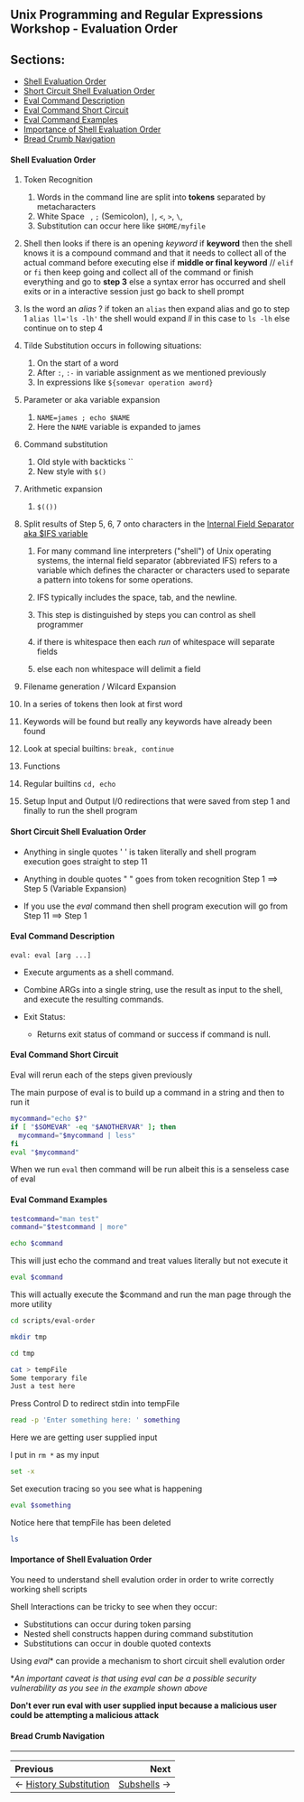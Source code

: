 ## Unix Programming and Regular Expressions Workshop - Evaluation Order

## Sections:

* [Shell Evaluation Order](#shell-evaluation-order)
* [Short Circuit Shell Evaluation Order](#short-circuit-shell-evalution-order)
* [Eval Command Description](#eval-command-description)
* [Eval Command Short Circuit](#eval-command-short-circuit)
* [Eval Command Examples](#eval-command-examples)
* [Importance of Shell Evaluation Order](#importance-of-shell-evaluation-order)
* [Bread Crumb Navigation](#bread-crumb-navigation)

#### Shell Evaluation Order

1. Token Recognition 
    1. Words in the command line are split into **tokens** separated by metacharacters
    2. White Space ` `, `;` (Semicolon), `|`, `<`, `>`, `\`, 
    3. Substitution can occur here like `$HOME/myfile`

2. Shell then looks if there is an opening *keyword*
  if **keyword**
    then the shell knows it is a compound command and that it needs to collect all of the  actual command before executing
  else
    if **middle or final keyword** // `elif` or `fi`
      then keep going and collect all of the command or finish everything and go to **step 3**
    else
      a syntax error has occurred and shell exits or in a interactive session just go back to shell prompt

3. Is the word an *alias* ?
    if token an `alias` 
      then expand alias and go to step 1
        `alias ll='ls -lh'` the shell would expand *ll* in this case to `ls -lh`
    else
      continue on to step 4

4. Tilde Substitution occurs in following situations:
    1. On the start of a word
    2. After `:`, `:-` in variable assignment as we mentioned previously
    3. In expressions like `${somevar operation aword}`

5. Parameter or aka variable expansion
    1. `NAME=james ; echo $NAME`
    2. Here the `NAME` variable is expanded to james

6. Command substitution
    1. Old style with backticks \`\`
    2. New style with `$()`

7. Arithmetic expansion
    1. `$(())`

8. Split results of Step 5, 6, 7 onto characters in the [Internal Field Separator aka $IFS variable](https://en.wikipedia.org/wiki/Internal_field_separator)

    1. For many command line interpreters ("shell") of Unix operating systems, the internal field separator (abbreviated IFS) refers to a variable which defines the character or characters used to separate a pattern into tokens for some operations.
  
    2. IFS typically includes the space, tab, and the newline.

    3. This step is distinguished by steps you can control as shell programmer
  
    4. if there is whitespace then each *run* of whitespace will separate fields
  
    5. else each non whitespace will delimit a field

9. Filename generation / Wilcard Expansion

10. In a series of tokens then look at first word
  
  1. Keywords will be found but really any keywords have already been found
  2. Look at special builtins: `break, continue`
  3. Functions
  4. Regular builtins `cd, echo`

11. Setup Input and Output I/0 redirections that were saved from step 1 and finally to run the shell program

#### Short Circuit Shell Evaluation Order

* Anything in single quotes ' ' is taken literally and shell program execution goes straight to step 11

* Anything in double quotes " " goes from token recognition Step 1 ==> Step 5 (Variable Expansion)

* If you use the *eval* command
  then shell program execution will go from Step 11 ==> Step 1

#### Eval Command Description

`eval: eval [arg ...]`

* Execute arguments as a shell command.

* Combine ARGs into a single string, use the result as input to the shell, and execute the resulting commands.

* Exit Status:
  * Returns exit status of command or success if command is null.

#### Eval Command Short Circuit

Eval will rerun each of the steps given previously

The main purpose of eval is to build up a command in a string and then to run it

```bash
mycommand="echo $?"
if [ "$SOMEVAR" -eq "$ANOTHERVAR" ]; then
  mycommand="$mycommand | less" 
fi
eval "$mycommand"
```

When we run `eval` then command will be run albeit this is a senseless case of eval

#### Eval Command Examples

```bash
testcommand="man test"
command="$testcommand | more"
```

```bash
echo $command
```

This will just echo the command and treat values literally but not execute it

```bash
eval $command
```

This will actually execute the $command and run the man page through the more utility

```bash
cd scripts/eval-order
```

```bash
mkdir tmp
```

```bash
cd tmp
```

```bash
cat > tempFile
Some temporary file
Just a test here
```

Press Control D to redirect stdin into tempFile

```bash
read -p 'Enter something here: ' something
```

Here we are getting user supplied input

I put in `rm *` as my input

```bash
set -x
```

Set execution tracing so you see what is happening

```bash
eval $something
```

Notice here that tempFile has been deleted

```bash
ls
```

#### Importance of Shell Evaluation Order

You need to understand shell evalution order in order to write correctly working shell scripts

Shell Interactions can be tricky to see when they occur:

* Substitutions can occur during token parsing
* Nested shell constructs happen during command substitution
* Substitutions can occur in double quoted contexts

Using *eval** can provide a mechanism to short circuit shell evalution order

**An important caveat is that using eval can be a possible security vulnerability as you see in the example shown above*

**Don't ever run eval with user supplied input because a malicious user could be attempting a malicious attack**

#### Bread Crumb Navigation
_________________________

Previous | Next
:------- | ---:
← [History Substitution](./history-substitution.md) | [Subshells](./subshells.md) →
